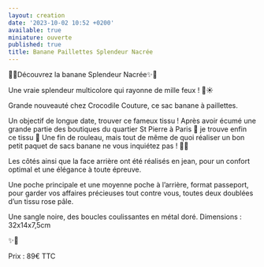 ```yaml
---
layout: creation
date: '2023-10-02 10:52 +0200'
available: true
miniature: ouverte
published: true
title: Banane Paillettes Splendeur Nacrée
---
```

🌸✨Découvrez la banane Splendeur Nacrée✨🌸

Une vraie splendeur multicolore qui rayonne de mille feux ! 🎉☀️

Grande nouveauté chez Crocodile Couture, ce sac banane à paillettes. 

Un objectif de longue date, trouver ce fameux tissu ! Après avoir écumé une grande partie des boutiques du quartier St Pierre à Paris 🗼 je trouve enfin ce tissu 🥳 Une fin de rouleau, mais tout de même de quoi réaliser un bon petit paquet de sacs banane ne vous inquiétez pas ! 🤗🤩

Les côtés ainsi que la face arrière ont été réalisés en jean, pour un confort optimal et une élégance à toute épreuve. 

Une poche principale et une moyenne poche à l’arrière, format passeport, pour garder vos affaires précieuses tout contre vous, toutes deux doublées d’un tissu rose pâle. 

Une sangle noire, des boucles coulissantes en métal doré.
Dimensions : 32x14x7,5cm
 
✨🌸

Prix : 89€ TTC
